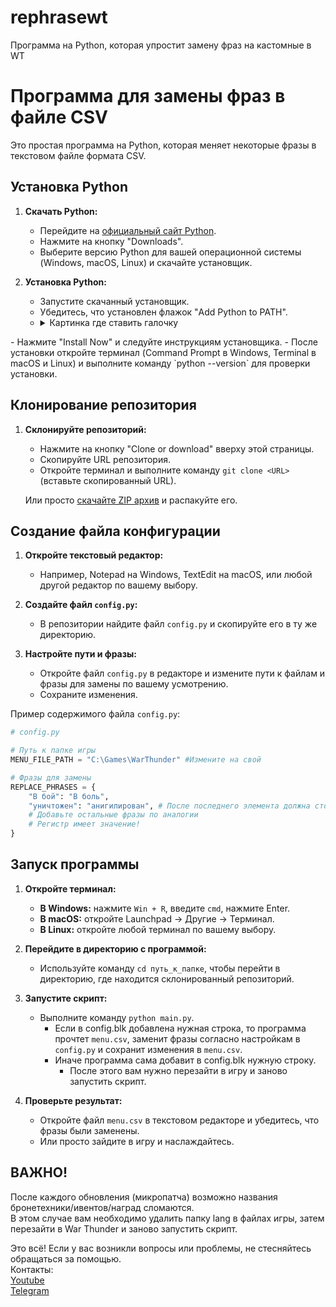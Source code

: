 # rephrasewt
Программа на Python, которая упростит замену фраз на кастомные в WT

# Программа для замены фраз в файле CSV

Это простая программа на Python, которая меняет некоторые фразы в текстовом файле формата CSV.

## Установка Python

1. **Скачать Python:**
   - Перейдите на [официальный сайт Python](https://www.python.org/).
   - Нажмите на кнопку "Downloads".
   - Выберите версию Python для вашей операционной системы (Windows, macOS, Linux) и скачайте установщик.

2. **Установка Python:**
   - Запустите скачанный установщик.
   - Убедитесь, что установлен флажок "Add Python to PATH".
   - <details><summary>Картинка где ставить галочку</summary>![alt text](https://github.com/Chu4hel/rephrasewt/assets/106600877/78f68a40-ea4c-4c61-8f6d-3e2ce5c58af4)
</details>
   - Нажмите "Install Now" и следуйте инструкциям установщика.
   - После установки откройте терминал (Command Prompt в Windows, Terminal в macOS и Linux) и выполните команду `python --version` для проверки установки.

## Клонирование репозитория

1. **Склонируйте репозиторий:**
   - Нажмите на кнопку "Clone or download" вверху этой страницы.
   - Скопируйте URL репозитория.
   - Откройте терминал и выполните команду `git clone <URL>` (вставьте скопированный URL).

   Или просто [скачайте ZIP архив](https://github.com/Chu4hel/rephrasewt/archive/refs/heads/main.zip) и распакуйте его.

## Создание файла конфигурации

1. **Откройте текстовый редактор:**
   - Например, Notepad на Windows, TextEdit на macOS, или любой другой редактор по вашему выбору.

2. **Создайте файл `config.py`:**
   - В репозитории найдите файл `config.py` и скопируйте его в ту же директорию.

3. **Настройте пути и фразы:**
   - Откройте файл `config.py` в редакторе и измените пути к файлам и фразы для замены по вашему усмотрению.
   - Сохраните изменения.

Пример содержимого файла `config.py`:
   ```python
   # config.py

   # Путь к папке игры
   MENU_FILE_PATH = "C:\Games\WarThunder" #Измените на свой

   # Фразы для замены
   REPLACE_PHRASES = {
       "В бой": "В боль",
       "уничтожен": "анигилирован", # После последнего элемента должна стоять запятая
       # Добавьте остальные фразы по аналогии
       # Регистр имеет значение!
   }
```

## Запуск программы

1. **Откройте терминал:**

   - **В Windows:** нажмите `Win + R`, введите `cmd`, нажмите Enter.
   - **В macOS:** откройте Launchpad -> Другие -> Терминал.
   - **В Linux:** откройте любой терминал по вашему выбору.

2. **Перейдите в директорию с программой:**

   - Используйте команду `cd путь_к_папке`, чтобы перейти в директорию, где находится склонированный репозиторий.

3. **Запустите скрипт:**
    
   - Выполните команду `python main.py`.
      - Если в config.blk добавлена нужная строка, то программа прочтет `menu.csv`, заменит фразы согласно настройкам в `config.py` и сохранит изменения в `menu.csv`.
      - Иначе программа сама добавит в config.blk нужную строку.
         - После этого вам нужно перезайти в игру и заново запустить скрипт.

4. **Проверьте результат:**

   - Откройте файл `menu.csv` в текстовом редакторе и убедитесь, что фразы были заменены.
   - Или просто зайдите в игру и наслаждайтесь.

    
## ВАЖНО!
После каждого обновления (микропатча) возможно названия бронетехники/ивентов/наград сломаются. <br>
В этом случае вам необходимо удалить папку lang в файлах игры, затем перезайти в War Thunder и заново запустить скрипт.
    
Это всё! Если у вас возникли вопросы или проблемы, не стесняйтесь обращаться за помощью.
<br>
Контакты:<br>
[Youtube](https://www.youtube.com/channel/UCq-e5g-JIb11z4BZzuVscnw)<br>
[Telegram](https://t.me/chu4hel)
